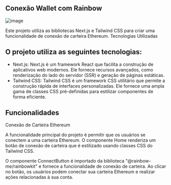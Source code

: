 
## Conexão Wallet com Rainbow

![image](https://github.com/caiofaabio/rainbowkit-ether/assets/109986771/6afdf26d-023c-4a0e-9bef-c75cf79567a2)

Este projeto utiliza as bibliotecas Next.js e Tailwind CSS para criar uma funcionalidade de conexão de carteira Ethereum.
Tecnologias Utilizadas

## O projeto utiliza as seguintes tecnologias:

  *  Next.js: Next.js é um framework React que facilita a construção de aplicativos web modernos. Ele fornece recursos avançados, como renderização do lado do servidor (SSR) e geração de páginas estáticas.
   * Tailwind CSS: Tailwind CSS é um framework CSS utilitário que permite a construção rápida de interfaces personalizadas. Ele fornece uma ampla gama de classes CSS pré-definidas para estilizar componentes de forma eficiente.

## Funcionalidades
Conexão de Carteira Ethereum

A funcionalidade principal do projeto é permitir que os usuários se conectem a uma carteira Ethereum. O componente Home renderiza um botão de conexão de carteira que é estilizado usando classes CSS do Tailwind CSS.

O componente ConnectButton é importado da biblioteca "@rainbow-me/rainbowkit" e fornece a funcionalidade de conexão de carteira. Ao clicar no botão, os usuários podem conectar sua carteira Ethereum e realizar ações relacionadas à sua conta.
